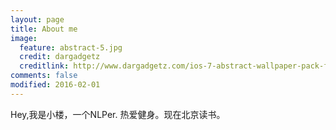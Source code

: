```yaml
---
layout: page
title: About me
image:
  feature: abstract-5.jpg
  credit: dargadgetz
  creditlink: http://www.dargadgetz.com/ios-7-abstract-wallpaper-pack-for-iphone-5-and-ipod-touch-retina/
comments: false
modified: 2016-02-01
---
```


Hey,我是小楼，一个NLPer.
热爱健身。现在北京读书。


[^1]: Example: *domain.com/category-name/post-title*
